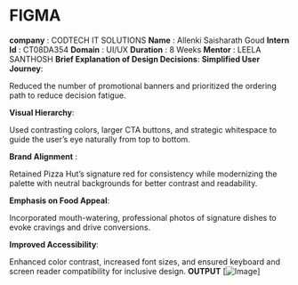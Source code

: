 # FIGMA
**company** : CODTECH IT SOLUTIONS
**Name** : Allenki Saisharath Goud
**Intern Id** : CT08DA354
**Domain** : UI/UX
**Duration** : 8 Weeks
**Mentor** : LEELA SANTHOSH
**Brief Explanation of Design Decisions**:
**Simplified User Journey**:

Reduced the number of promotional banners and prioritized the ordering path to reduce decision fatigue.

**Visual Hierarchy**:

Used contrasting colors, larger CTA buttons, and strategic whitespace to guide the user’s eye naturally from top to bottom.

**Brand Alignment** :

Retained Pizza Hut’s signature red for consistency while modernizing the palette with neutral backgrounds for better contrast and readability.

**Emphasis on Food Appeal**:

Incorporated mouth-watering, professional photos of signature dishes to evoke cravings and drive conversions.

**Improved Accessibility**:

Enhanced color contrast, increased font sizes, and ensured keyboard and screen reader compatibility for inclusive design.
**OUTPUT**
[![Image](https://github.com/user-attachments/assets/2ccc13c4-0b4e-4437-9cbe-b55940896d66)]

